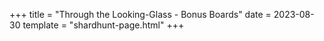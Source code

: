 +++
title = "Through the Looking-Glass - Bonus Boards"
date = 2023-08-30
template = "shardhunt-page.html"
+++
